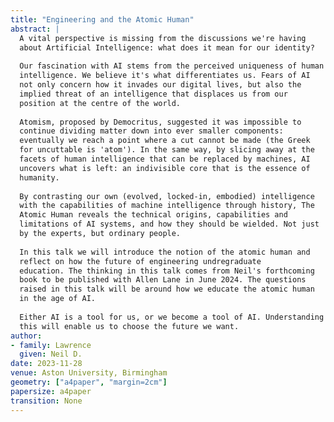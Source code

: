 ```yaml
---
title: "Engineering and the Atomic Human"
abstract: |
  A vital perspective is missing from the discussions we're having
  about Artificial Intelligence: what does it mean for our identity?
 
  Our fascination with AI stems from the perceived uniqueness of human
  intelligence. We believe it's what differentiates us. Fears of AI
  not only concern how it invades our digital lives, but also the
  implied threat of an intelligence that displaces us from our
  position at the centre of the world.
 
  Atomism, proposed by Democritus, suggested it was impossible to
  continue dividing matter down into ever smaller components:
  eventually we reach a point where a cut cannot be made (the Greek
  for uncuttable is 'atom'). In the same way, by slicing away at the
  facets of human intelligence that can be replaced by machines, AI
  uncovers what is left: an indivisible core that is the essence of
  humanity.
 
  By contrasting our own (evolved, locked-in, embodied) intelligence
  with the capabilities of machine intelligence through history, The
  Atomic Human reveals the technical origins, capabilities and
  limitations of AI systems, and how they should be wielded. Not just
  by the experts, but ordinary people. 
 
  In this talk we will introduce the notion of the atomic human and
  reflect on how the future of engineering undregraduate
  education. The thinking in this talk comes from Neil's forthcoming
  book to be published with Allen Lane in June 2024. The questions
  raised in this talk will be around how we educate the atomic human
  in the age of AI.
  
  Either AI is a tool for us, or we become a tool of AI. Understanding
  this will enable us to choose the future we want.
author:
- family: Lawrence
  given: Neil D.
date: 2023-11-28
venue: Aston University, Birmingham
geometry: ["a4paper", "margin=2cm"]
papersize: a4paper
transition: None
---
```

